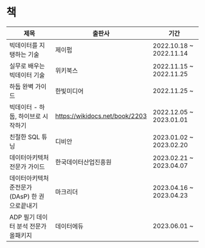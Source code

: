 # 책
| 제목                          | 출판사                            | 기간                     |
|-----------------------------|--------------------------------|------------------------|
| 빅데이터를 지탱하는 기술               | 제이펍                            | 2022.10.18 ~ 2022.11.14 |
| 실무로 배우는 빅데이터 기술             | 위키북스                           | 2022.11.15 ~ 2022.11.25 |
| 하둡 완벽 가이드                   | 한빛미디어                          | 2022.11.25 ~           | 
| 빅데이터 - 하둡, 하이브로 시작하기        | https://wikidocs.net/book/2203 | 2022.12.05 ~ 2023.01.01 |
 | 친절한 SQL 튜닝 | 디비안                            | 2023.01.02 ~ 2023.02.20 |
 | 데이터아키텍처 전문가 가이드 | 한국데이터산업진흥원                     | 2023.02.21 ~ 2023.04.07 |
 | 데이터아키텍처 준전문가(DAsP) 한 권으로끝내기 | 마크리더                           | 2023.04.16 ~ 2023.04.23 |
 | ADP 필기 데이터 분석 전문가 올패키지 | 데이터에듀                          | 2023.06.01 ~ |

